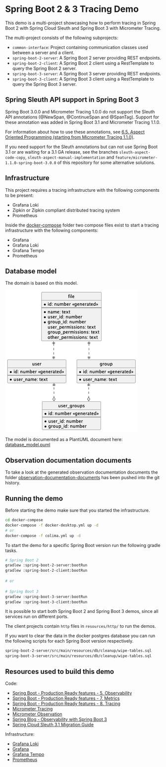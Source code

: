# Spring Boot 2 & 3 Tracing Demo

This demo is a multi-project showcasing how to perform tracing in Spring Boot 2
with Spring Cloud Sleuth and Spring Boot 3 with Micrometer Tracing.

The multi-project consists of the following subprojects:

- `common-interface`: Project containing communication classes used between
  a server and a client.
- `spring-boot-2-server`: A Spring Boot 2 server providing REST endpoints.
- `spring-boot-2-client`: A Spring Boot 2 client using a RestTemplate to
  query the Spring Boot 2 server.
- `spring-boot-3-server`: A Spring Boot 3 server providing REST endpoints.
- `spring-boot-3-client`: A Spring Boot 3 client using a RestTemplate to
  query the Spring Boot 3 server.

## Spring Sleuth API support in Spring Boot 3

Spring Boot 3.0.0 and Micrometer Tracing 1.0.0 do not support the Sleuth API 
annotations (@NewSpan, @ContinueSpan and @SpanTag). Support for these 
annotation was added in Spring Boot 3.1 and Micrometer Tracing 1.1.0.

For information about how to use these annotations, see [6.5. Aspect 
Oriented Programming (starting from Micrometer Tracing 1.1.0)](https://micrometer.io/docs/tracing#_aspect_oriented_programming_starting_from_micrometer_tracing_1_1_0).

If you need support for the Sleuth annotations but can not use Spring Boot 
3.1 or are waiting for a 3.1 GA release, see the branches 
`sleuth-aspect-code-copy`, `sleuth-aspect-manual-implementation` and 
`feature/micrometer-1.1.0-spring-boot-3.0.0` of this 
repository for some alternative solutions.

## Infrastructure

This project requires a tracing infrastructure with the following components
to be present:

- Grafana Loki
- Zipkin or Zipkin compliant distributed tracing system
- Prometheus

Inside the [docker-compose](docker-compose) folder two compose files exist to
start a tracing infrastructure with the following components:

- Grafana
- Grafana Loki
- Grafana Tempo
- Prometheus

## Database model

The domain is based on this model.

![Database model](database_model.png)

The model is documented as a PlantUML document here:
[database_model.puml](database_model.puml)

## Observation documentation documents

To take a look at the generated observation documentation documents the folder
[observation-documentation-documents](observation-documentation-documents)
has been pushed into the git history.

## Running the demo

Before starting the demo make sure that you started the infrastructure.

```sh
cd docker-compose
docker-compose -f docker-desktop.yml up -d
# or
docker-compose -f colima.yml up -d
```

To start the demo for a specific Spring Boot version run the following
gradle tasks.

```sh
# Spring Boot 2
gradlew :spring-boot-2-server:bootRun
gradlew :spring-boot-2-client:bootRun

# or

# Spring Boot 3
gradlew :spring-boot-3-server:bootRun
gradlew :spring-boot-3-client:bootRun
```

It is possible to start both Spring Boot 2 and Spring Boot 3 demos, since
all services run on different ports.

The client projects contain `http` files in `resources/http/` to run the demos.

If you want to clear the data in the docker postgres database you can run
the following scripts for each Spring Boot version respectively.

```sh
spring-boot-2-server/src/main/resources/db/cleanup/wipe-tables.sql
spring-boot-3-server/src/main/resources/db/cleanup/wipe-tables.sql
```

## Resources used to build this demo

Code:

* [Spring Boot - Production Ready features - 5. Observability](https://docs.spring.io/spring-boot/docs/3.0.0/reference/html/actuator.html#actuator.observability)
* [Spring Boot - Production Ready features - 7. Metrics](https://docs.spring.io/spring-boot/docs/current/reference/html/actuator.html#actuator.metrics.micrometer-observation)
* [Spring Boot - Production Ready features - 8. Tracing](https://docs.spring.io/spring-boot/docs/current/reference/html/actuator.html#actuator.micrometer-tracing)
* [Micrometer Tracing](https://micrometer.io/docs/tracing)
* [Micrometer Observation](https://micrometer.io/docs/observation)
* [Spring Blog - Observability with Spring Boot 3](https://spring.io/blog/2022/10/12/observability-with-spring-boot-3)
* [Spring Cloud Sleuth 3.1 Migration Guide](https://github.com/micrometer-metrics/tracing/wiki/Spring-Cloud-Sleuth-3.1-Migration-Guide)

Infrastructure:

* [Grafana Loki](https://grafana.com/docs/loki/latest/?pg=oss-loki&plcmt=quick-links)
* [Grafana](https://grafana.com/docs/grafana/latest/?pg=oss-graf&plcmt=quick-links)
* [Grafana Tempo](https://grafana.com/docs/tempo/latest/?pg=oss-tempo&plcmt=quick-links)
* [Prometheus](https://prometheus.io/docs/introduction/overview/)